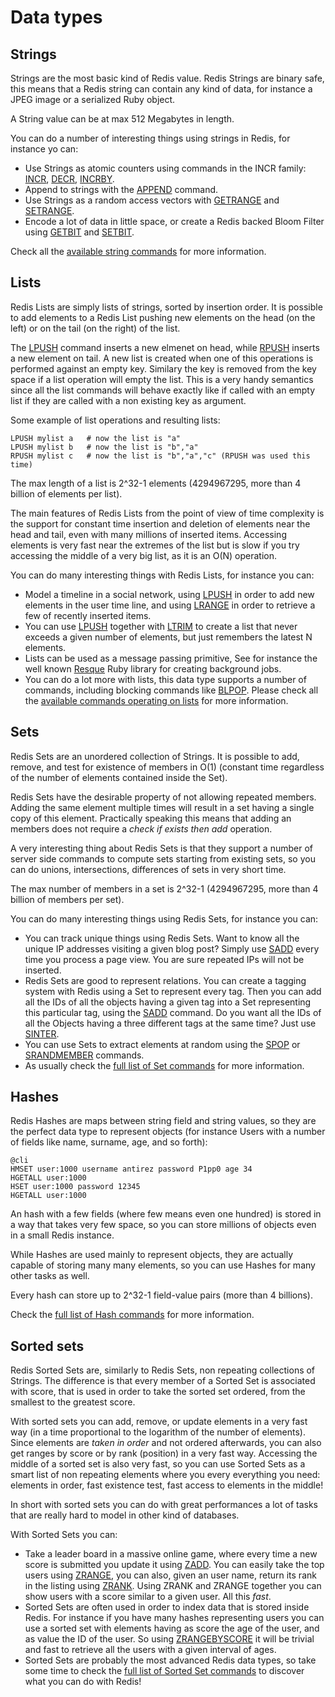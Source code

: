 Data types
===

<a name="strings"></a>
Strings
---

Strings are the most basic kind of Redis value. Redis Strings are binary safe, this means that a Redis string can contain any kind of data, for instance a
JPEG image or a serialized Ruby object.

A String value can be at max 512 Megabytes in length.

You can do a number of interesting things using strings in Redis, for instance yo can:

* Use Strings as atomic counters using commands in the INCR family: [INCR](/commands/incr), [DECR](/commands/decr), [INCRBY](/commands/incrby).
* Append to strings with the [APPEND](/commands/append) command.
* Use Strings as a random access vectors with [GETRANGE](/commands/getrange) and [SETRANGE](/commands/setrange).
* Encode a lot of data in little space, or create a Redis backed Bloom Filter using [GETBIT](/commands/getbit) and [SETBIT](/commands/setbit).

Check all the [available string commands](/commands/#string) for more information.

<a name="lists"></a>
Lists
---

Redis Lists are simply lists of strings, sorted by insertion order.
It is possible to add elements to a Redis List pushing new elements on the head  (on the left) or on the tail (on the right) of the list.

The [LPUSH](/commands/lpush) command inserts a new elmenet on head, while
[RPUSH](/commands/rpush) inserts a new element on tail. A new list is created
when one of this operations is performed against an empty key.
Similary the key is removed from the key space if a list operation will
empty the list. This is a very handy semantics since all the list commands will
behave exactly like if called with an empty list if they are called with a
non existing key as argument.

Some example of list operations and resulting lists:

    LPUSH mylist a   # now the list is "a"
    LPUSH mylist b   # now the list is "b","a"
    RPUSH mylist c   # now the list is "b","a","c" (RPUSH was used this time)

The max length of a list is 2^32-1 elements (4294967295, more than 4 billion of elements per list).

The main features of Redis Lists from the point of view of time complexity is
the support for constant time insertion and deletion of elements near the
head and tail, even with many millions of inserted items.
Accessing elements is very fast near the extremes of the list but
is slow if you try accessing the middle of a very big list, as it is
an O(N) operation.

You can do many interesting things with Redis Lists, for instance you can:

* Model a timeline in a social network, using [LPUSH](/commands/lpush) in order to add new elements in the user time line, and using [LRANGE](/commands/lrange) in order to retrieve a few of recently inserted items.
* You can use [LPUSH](/commands/lpush) together with [LTRIM](/commands/ltrim) to create a list that never exceeds a given number of elements, but just remembers the latest N elements.
* Lists can be used as a message passing primitive, See for instance the well known [Resque](https://github.com/defunkt/resque) Ruby library for creating background jobs.
* You can do a lot more with lists, this data type supports a number of commands, including blocking commands like [BLPOP](/commands/blpop). Please check all the [available commands operating on lists](/commands#list) for more information.

<a name="sets"></a>
Sets
---

Redis Sets are an unordered collection of Strings. It is possible to add,
remove, and test for existence of members in O(1) (constant time regardless
of the number of elements contained inside the Set).

Redis Sets have the desirable property of not allowing repeated members. Adding the same element multiple times will result in a set having a single copy of    this element. Practically speaking this means that adding an members does not   require a *check if exists then add* operation.

A very interesting thing about Redis Sets is that they support a number of
server side commands to compute sets starting from existing sets, so you
can do unions, intersections, differences of sets in very short time.

The max number of members in a set is 2^32-1 (4294967295, more than 4 billion   of members per set).

You can do many interesting things using Redis Sets, for instance you can:

* You can track unique things using Redis Sets. Want to know all the unique IP addresses visiting a given blog post? Simply use [SADD](/commands/sadd) every time you process a page view. You are sure repeated IPs will not be inserted.
* Redis Sets are good to represent relations. You can create a tagging system with Redis using a Set to represent every tag. Then you can add all the IDs of all the objects having a given tag into a Set representing this particular tag, using the [SADD](/commands/sadd) command. Do you want all the IDs of all the Objects having a three different tags at the same time? Just use [SINTER](/commands/sinter).
* You can use Sets to extract elements at random using the [SPOP](/commands/spop) or [SRANDMEMBER](/commands/srandmember) commands.
* As usually check the [full list of Set commands](/commands#set) for more information.

<a name="hashes"></a>
Hashes
---

Redis Hashes are maps between string field and string values, so they are the perfect data type to represent objects (for instance Users with a number of fields like name, surname, age, and so forth):

    @cli
    HMSET user:1000 username antirez password P1pp0 age 34
    HGETALL user:1000
    HSET user:1000 password 12345
    HGETALL user:1000

An hash with a few fields (where few means even one hundred) is stored in a way
that takes very few space, so you can store millions of objects even in a small
Redis instance.

While Hashes are used mainly to represent objects, they are actually capable of storing many many elements, so you can use Hashes for many other tasks as well.

Every hash can store up to 2^32-1 field-value pairs (more than 4 billions).

Check the [full list of Hash commands](/commands#hash) for more information.

<a name="sorted-sets"></a>
Sorted sets
---

Redis Sorted Sets are, similarly to Redis Sets, non repeating collections of
Strings. The difference is that every member of a Sorted Set is associated
with score, that is used in order to take the sorted set ordered, from the
smallest to the greatest score.

With sorted sets you can add, remove, or update elements in a very fast way
(in a time proportional to the logarithm of the number of elements). Since
elements are *taken in order* and not ordered afterwards, you can also get
ranges by score or by rank (position) in a very fast way.
Accessing the middle of a sorted set is also very fast, so you can use
Sorted Sets as a smart list of non repeating elements where you every
everything you need: elements in order, fast existence test, fast access
to elements in the middle!

In short with sorted sets you can do with great performances a lot of tasks
that are really hard to model in other kind of databases.

With Sorted Sets you can:

* Take a leader board in a massive online game, where every time a new score
is submitted you update it using [ZADD](/commands/zadd). You can easily
take the top users using [ZRANGE](/commands/zrange), you can also, given an
user name, return its rank in the listing using [ZRANK](/commands/zrank).
Using ZRANK and ZRANGE together you can show users with a score similar to
a given user. All this *fast*.
* Sorted Sets are often used in order to index data that is stored inside Redis.
For instance if you have many hashes representing users you can use a sorted set with elements having as score the age of the user, and as value the ID of the user. So using [ZRANGEBYSCORE](/commands/zrangebyscore) it will be trivial and fast to retrieve all the users with a given interval of ages.
* Sorted Sets are probably the most advanced Redis data types, so take some time to check the [full list of Sorted Set commands](/commands#sorted_set) to discover what you can do with Redis!


